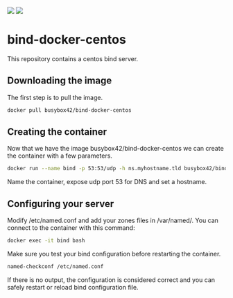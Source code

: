 [![](https://images.microbadger.com/badges/image/busybox42/bind-docker-centos.svg)](https://microbadger.com/images/busybox42/bind-docker-centos "Get your own image badge on microbadger.com")
[![](https://images.microbadger.com/badges/version/busybox42/bind-docker-centos.svg)](https://microbadger.com/images/busybox42/bind-docker-centos "Get your own version badge on microbadger.com")

# bind-docker-centos
This repository contains a centos bind server.

## Downloading the image
The first step is to pull the image.
```bash
docker pull busybox42/bind-docker-centos
```

## Creating the container
Now that we have the image busybox42/bind-docker-centos we can create the container with a few parameters.
```bash
docker run --name bind -p 53:53/udp -h ns.myhostname.tld busybox42/bind_docker_centos
```
Name the container, expose udp port 53 for DNS and set a hostname.

## Configuring your server
Modify /etc/named.conf and add your zones files in /var/named/.
You can connect to the container with this command:
```bash
docker exec -it bind bash
```

Make sure you test your bind configuration before restarting the container.
```bash
named-checkconf /etc/named.conf
```
If there is no output, the configuration is considered correct and you can safely restart or reload bind configuration file.
